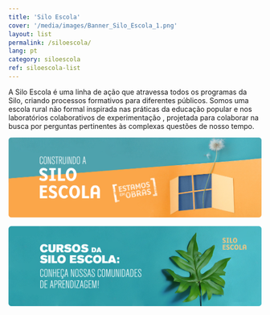 ```yaml
---
title: 'Silo Escola'
cover: '/media/images/Banner_Silo_Escola_1.png'
layout: list
permalink: /siloescola/
lang: pt
category: siloescola
ref: siloescola-list
---
```


A Silo Escola é uma linha de ação que atravessa todos os programas da Silo, criando processos formativos para diferentes públicos. Somos uma escola rural não formal inspirada nas práticas da educação popular e nos laboratórios colaborativos de experimentação , projetada para colaborar na busca por perguntas pertinentes às complexas questões de nosso tempo.

[![](/media/images/Banner_Silo_Escola_1.png)](construindo_a_silo_escola_pt)

[![](/media/images/Banner_Silo_Escola_1B.png)](cursos)
